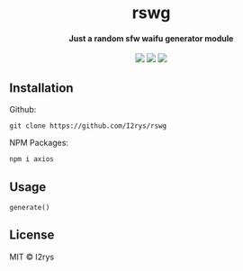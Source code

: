 <h1 align="center">rswg</h1>
<h4 align="center">Just a random sfw waifu generator module</h4>
<p align="center">
	<a href="https://github.com/I2rys/rswg/blob/main/LICENSE"><img src="https://img.shields.io/github/license/I2rys/rswg?style=flat-square"></img></a>
	<a href="https://github.com/I2rys/rswg/issues"><img src="https://img.shields.io/github/issues/I2rys/rswg.svg"></img></a>
	<a href="https://nodejs.org/"><img src="https://img.shields.io/badge/-Nodejs-green?style=flat-square&logo=Node.js"></img></a>
</p>


## Installation
Github:

    git clone https://github.com/I2rys/rswg
    
NPM Packages:
```
npm i axios
```

## Usage
```
generate()
```

## License
MIT © I2rys

